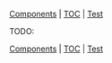 [Components](composite.md) | [TOC](README.md) | [Test](test.md)

TODO:

[Components](composite.md) | [TOC](README.md) | [Test](test.md)

